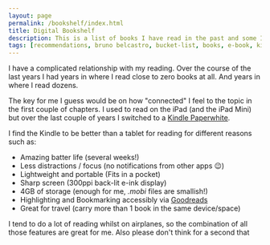 ```yaml
---
layout: page
permalink: /bookshelf/index.html
title: Digital Bookshelf
description: This is a list of books I have read in the past and some I'm planning to read.
tags: [recommendations, bruno belcastro, bucket-list, books, e-book, kindle, reading]
---
```


I have a complicated relationship with my reading. Over the course of the last years I had years in where I read close to zero books at all. And years in where I read dozens. 

The key for me I guess would be on how "connected" I feel to the topic in the first couple of chapters. I used to read on the iPad (and the iPad Mini) but over the last couple of years I switched to a [Kindle Paperwhite](http://amzn.to/2HnNhRE). 

I find the Kindle to be better than a tablet for reading for different reasons such as: 

* Amazing batter life (several weeks!)
* Less distractions / focus (no notifications from other apps 😉)
* Lightweight and portable (Fits in a pocket)
* Sharp screen (300ppi back-lit e-ink display)
* 4GB of storage (enough for me, *.mobi* files are smallish!)
* Highlighting and Bookmarking accessibly via [Goodreads](https://www.goodreads.com/)
* Great for travel (carry more than 1 book in the same device/space) 

I tend to do a lot of reading whilst on airplanes, so the combination of all those features are great for me. Also please don't think for a second that 
